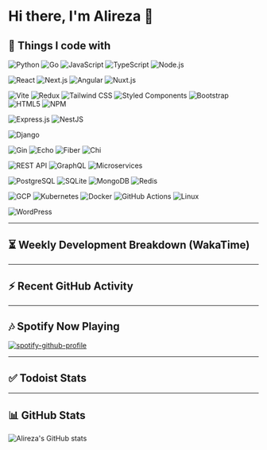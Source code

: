 # Hi there, I'm Alireza 👋

## 🚀 Things I code with

<!-- Languages & Runtimes -->
![Python](https://img.shields.io/badge/Python-3776AB?style=for-the-badge&logo=python&logoColor=white)
![Go](https://img.shields.io/badge/Go-00ADD8?style=for-the-badge&logo=go&logoColor=white)
![JavaScript](https://img.shields.io/badge/JavaScript-F7DF1E?style=for-the-badge&logo=javascript&logoColor=black)
![TypeScript](https://img.shields.io/badge/TypeScript-3178C6?style=for-the-badge&logo=typescript&logoColor=white)
![Node.js](https://img.shields.io/badge/Node.js-339933?style=for-the-badge&logo=node.js&logoColor=white)

<!-- Frontend: frameworks -->
![React](https://img.shields.io/badge/React-61DAFB?style=for-the-badge&logo=react&logoColor=black)
![Next.js](https://img.shields.io/badge/Next.js-000000?style=for-the-badge&logo=nextdotjs&logoColor=white)
![Angular](https://img.shields.io/badge/Angular-DD0031?style=for-the-badge&logo=angular&logoColor=white)
![Nuxt.js](https://img.shields.io/badge/Nuxt.js-00DC82?style=for-the-badge&logo=nuxt.js&logoColor=black)

<!-- Frontend: tooling & styling -->
![Vite](https://img.shields.io/badge/Vite-646CFF?style=for-the-badge&logo=vite&logoColor=white)
![Redux](https://img.shields.io/badge/Redux-764ABC?style=for-the-badge&logo=redux&logoColor=white)
![Tailwind CSS](https://img.shields.io/badge/Tailwind_CSS-06B6D4?style=for-the-badge&logo=tailwindcss&logoColor=white)
![Styled Components](https://img.shields.io/badge/Styled_Components-DB7093?style=for-the-badge&logo=styledcomponents&logoColor=white)
![Bootstrap](https://img.shields.io/badge/Bootstrap-7952B3?style=for-the-badge&logo=bootstrap&logoColor=white)
![HTML5](https://img.shields.io/badge/HTML5-E34F26?style=for-the-badge&logo=html5&logoColor=white)
![NPM](https://img.shields.io/badge/NPM-CB3837?style=for-the-badge&logo=npm&logoColor=white)

<!-- Backend & APIs -->
<!-- Node js Frameworks -->
![Express.js](https://img.shields.io/badge/Express.js-000000?style=for-the-badge&logo=express&logoColor=white)
![NestJS](https://img.shields.io/badge/NestJS-E0234E?style=for-the-badge&logo=nestjs&logoColor=white)
<!-- Python Frameworks -->
![Django](https://img.shields.io/badge/Django-092E20?style=for-the-badge&logo=django&logoColor=white)
<!-- Go Frameworks -->
![Gin](https://img.shields.io/badge/Gin-00ADD8?style=for-the-badge&logo=go&logoColor=white)
![Echo](https://img.shields.io/badge/Echo-444444?style=for-the-badge&logo=go&logoColor=white)
![Fiber](https://img.shields.io/badge/Fiber-2C8EBB?style=for-the-badge&logo=fiber&logoColor=white)
![Chi](https://img.shields.io/badge/Chi-2C5BB4?style=for-the-badge&logo=go&logoColor=white)

![REST API](https://img.shields.io/badge/REST_API-005571?style=for-the-badge&logo=fastapi&logoColor=white)
![GraphQL](https://img.shields.io/badge/GraphQL-E10098?style=for-the-badge&logo=graphql&logoColor=white)
![Microservices](https://img.shields.io/badge/Microservices-2E3440?style=for-the-badge&logo=apachekafka&logoColor=white)

<!-- Databases & Cache -->
![PostgreSQL](https://img.shields.io/badge/PostgreSQL-4169E1?style=for-the-badge&logo=postgresql&logoColor=white)
![SQLite](https://img.shields.io/badge/SQLite-003B57?style=for-the-badge&logo=sqlite&logoColor=white)
![MongoDB](https://img.shields.io/badge/MongoDB-47A248?style=for-the-badge&logo=mongodb&logoColor=white)
![Redis](https://img.shields.io/badge/Redis-DC382D?style=for-the-badge&logo=redis&logoColor=white)

<!-- DevOps / Cloud / OS -->
![GCP](https://img.shields.io/badge/Google_Cloud_Platform-4285F4?style=for-the-badge&logo=googlecloud&logoColor=white)
![Kubernetes](https://img.shields.io/badge/Kubernetes-326CE5?style=for-the-badge&logo=kubernetes&logoColor=white)
![Docker](https://img.shields.io/badge/Docker-2496ED?style=for-the-badge&logo=docker&logoColor=white)
![GitHub Actions](https://img.shields.io/badge/GitHub_Actions-2088FF?style=for-the-badge&logo=githubactions&logoColor=white)
![Linux](https://img.shields.io/badge/Linux_Ubuntu-E95420?style=for-the-badge&logo=ubuntu&logoColor=white)

<!-- CMS -->
![WordPress](https://img.shields.io/badge/WordPress-21759B?style=for-the-badge&logo=wordpress&logoColor=white)

---

## ⏳ Weekly Development Breakdown (WakaTime)
<!--START_SECTION:waka-->
<!--END_SECTION:waka-->

---

## ⚡ Recent GitHub Activity
<!--START_SECTION:activity-->
<!--END_SECTION:activity-->

---

## 🎶 Spotify Now Playing
[![spotify-github-profile](https://spotify-github-profile-one-jet.vercel.app/api/view?uid=31smmp3iinzo7fav4vohfh5qudwu&cover_image=true&theme=default&show_offline=false&background_color=121212&interchange=true&bar_color=53b14f&bar_color_cover=true)](https://spotify-github-profile-one-jet.vercel.app/api/view?uid=31smmp3iinzo7fav4vohfh5qudwu&redirect=true)

---

## ✅ Todoist Stats
<!-- TODO-IST:START -->
<!-- TODO-IST:END -->

---

## 📊 GitHub Stats
![Alireza's GitHub stats](https://github-readme-stats.vercel.app/api?username=hajiabdolalireza&show_icons=true&theme=radical)
